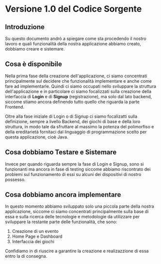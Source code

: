 # Versione 1.0 del Codice Sorgente 
## Introduzione 

Su questo documento andrò a spiegare come sta procedendo il nostro lavoro e quali funzionalità della nostra applicazione abbiamo creato, dobbiamo creare e sistemare. 

## Cosa è disponibile 

Nella prima fase della creazione dell'applicazione, ci siamo concentrati principalmente sul decidere che funzionalità implementare e anche come fare ad implementarle. 
Quindi ci siamo occupati nello sviluppare la struttura dell'applicazione e in particolare ci siamo focalizzati sulla creazione della interfaccia di **Login** e di **Signup** (registrazione), ma solo dal lato backend, siccome stiamo ancora definendo tutto quello che riguarda la parte Frontend.

Oltre alla fase iniziale di Login o di Signup ci siamo focalizatti sulla definizione, sempre a livello Backend, dei giochi di base e della loro struttura, in modo tale da sfruttare al massimo la potenza del polimorfiso e della ereditarietà fornitaci dal linguaggio di programmazione scelto per questa applicazione, cioè Java. 

## Cosa dobbiamo Testare e Sistemare 

Invece per quando riguarda sempre la fase di Login e Signup, sono si funzionanti ma ancora in fase di testing siccome abbiamo riscontrato dei problemi sul funzionamento di essi su alcuni dei dispositivi di nostro possesso. 

## Cosa dobbiamo ancora implementare 

In questo momento abbiamo sviluppato solo una piccola parte della nostra applicazione, siccome ci siamo concentrati principalmente sulla base di essa e sulla ricerca delle tecnologie e metodologie da utilizzare per sviluppare la restante parte delle funzionalità, che sono: 

1. Creazione di un evento
2. Home Page e Dashboard
3. Interfaccia dei giochi 

Confidiamo in di riuscire a garantire la creazione e realizazzione di essa entro la di consegna. 
